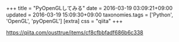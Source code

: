 +++
title = "PyOpenGLしてみる"
date = 2016-03-19 03:09:21+09:00
updated = 2016-03-19 15:09:30+09:00
taxonomies.tags = ['Python', 'OpenGL', 'pyOpenGL']
[extra]
css = "qiita"
+++

<https://qiita.com/ousttrue/items/cf8cfbbfadf686b6c338>



